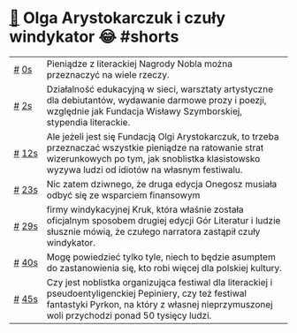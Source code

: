 # [🔗](https://www.youtube.com/watch?v=O-ziAKfaGKs) Olga Arystokarczuk i czuły windykator 😂 #shorts

<table>
    <tr id="t0">
        <td><a href="#t0">#</a>&nbsp;<a href="https://www.youtube.com/watch?v=O-ziAKfaGKs&t=0">0s</a></td>
        <td>Pieniądze z literackiej Nagrody Nobla można przeznaczyć na wiele rzeczy.</td>
    </tr>
    <tr id="t2">
        <td><a href="#t2">#</a>&nbsp;<a href="https://www.youtube.com/watch?v=O-ziAKfaGKs&t=2">2s</a></td>
        <td>Działalność edukacyjną w sieci, warsztaty artystyczne dla debiutantów, wydawanie darmowe prozy i poezji, względnie jak Fundacja Wisławy Szymborskiej, stypendia literackie.</td>
    </tr>
    <tr id="t12">
        <td><a href="#t12">#</a>&nbsp;<a href="https://www.youtube.com/watch?v=O-ziAKfaGKs&t=12">12s</a></td>
        <td>Ale jeżeli jest się Fundacją Olgi Arystokarczuk, to trzeba przeznaczać wszystkie pieniądze na ratowanie strat wizerunkowych po tym, jak snoblistka klasistowsko wyzywa ludzi od idiotów na własnym festiwalu.</td>
    </tr>
    <tr id="t23">
        <td><a href="#t23">#</a>&nbsp;<a href="https://www.youtube.com/watch?v=O-ziAKfaGKs&t=23">23s</a></td>
        <td>Nic zatem dziwnego, że druga edycja Onegosz musiała odbyć się ze wsparciem finansowym</td>
    </tr>
    <tr id="t29">
        <td><a href="#t29">#</a>&nbsp;<a href="https://www.youtube.com/watch?v=O-ziAKfaGKs&t=29">29s</a></td>
        <td>firmy windykacyjnej Kruk, która właśnie została oficjalnym sposobem drugiej edycji Gór Literatur i ludzie słusznie mówią, że czułego narratora zastąpił czuły windykator.</td>
    </tr>
    <tr id="t40">
        <td><a href="#t40">#</a>&nbsp;<a href="https://www.youtube.com/watch?v=O-ziAKfaGKs&t=40">40s</a></td>
        <td>Mogę powiedzieć tylko tyle, niech to będzie asumptem do zastanowienia się, kto robi więcej dla polskiej kultury.</td>
    </tr>
    <tr id="t45">
        <td><a href="#t45">#</a>&nbsp;<a href="https://www.youtube.com/watch?v=O-ziAKfaGKs&t=45">45s</a></td>
        <td>Czy jest noblistka organizująca festiwal dla literackiej i pseudoentyligenckiej Pepiniery, czy też festiwal fantastyki Pyrkon, na który z własnej nieprzymuszonej woli przychodzi ponad 50 tysięcy ludzi.</td>
    </tr>
</table>